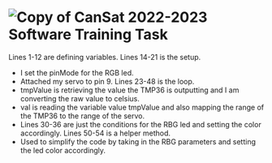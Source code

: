 # ![Copy of CanSat 2022-2023 Software Training Task](https://user-images.githubusercontent.com/65178913/192123190-cb7e8ef6-cb4b-4cc5-bf70-2b39e3737aaf.png)
Lines 1-12 are defining variables. 
Lines 14-21 is the setup. 
- I set the pinMode for the RGB led. 
- Attached my servo to pin 9. 
Lines 23-48 is the loop. 
- tmpValue is retrieving the value the TMP36 is outputting and I am converting the raw value to celsius. 
- val is reading the variable value tmpValue and also mapping the range of the TMP36 to the range of the servo. 
- Lines 30-36 are just the conditions for the RBG led and setting the color accordingly. 
Lines 50-54 is a helper method. 
- Used to simplify the code by taking in the RBG parameters and setting the led color accordingly. 
